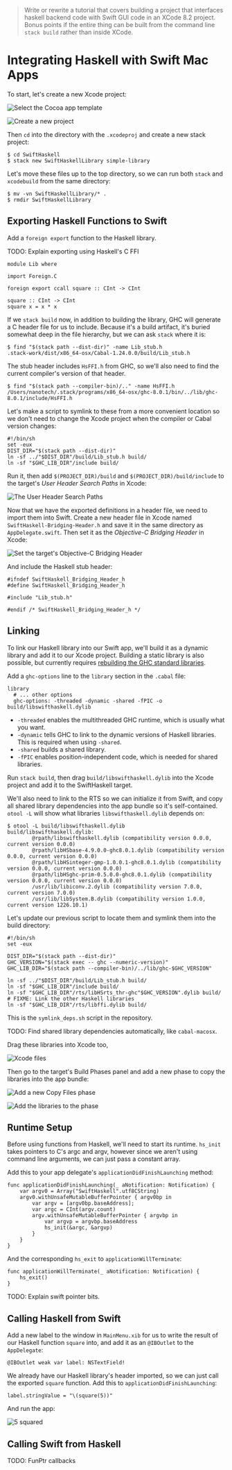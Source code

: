 > Write or rewrite a tutorial that covers building a project
> that interfaces haskell backend code with Swift GUI code in an
> XCode 8.2 project. Bonus points if the entire thing can be
> built from the command line `stack build` rather than inside
> XCode.

# Integrating Haskell with Swift Mac Apps

To start, let's create a new Xcode project:

![Select the Cocoa app template](tutorial/xcode-cocoa-template.png)

![Create a new project](tutorial/xcode-create-project.png)

Then `cd` into the directory with the `.xcodeproj` and create a
new stack project:

    $ cd SwiftHaskell
    $ stack new SwiftHaskellLibrary simple-library

Let's move these files up to the top directory, so we can
run both `stack` and `xcodebuild` from the same directory:

    $ mv -vn SwiftHaskellLibrary/* .
    $ rmdir SwiftHaskellLibrary

## Exporting Haskell Functions to Swift

Add a `foreign export` function to the Haskell library.

TODO: Explain exporting using Haskell's C FFI

    module Lib where

    import Foreign.C

    foreign export ccall square :: CInt -> CInt

    square :: CInt -> CInt
    square x = x * x

If we `stack build` now, in addition to building the library,
GHC will generate a C header file for us to include. Because
it's a build artifact, it's buried somewhat deep in the file
hierarchy, but we can ask `stack` where it is:

    $ find "$(stack path --dist-dir)" -name Lib_stub.h
    .stack-work/dist/x86_64-osx/Cabal-1.24.0.0/build/Lib_stub.h

The stub header includes `HsFFI.h` from GHC, so we'll also need
to find the current compiler's version of that header.

    $ find "$(stack path --compiler-bin)/.." -name HsFFI.h
    /Users/nanotech/.stack/programs/x86_64-osx/ghc-8.0.1/bin/../lib/ghc-8.0.1/include/HsFFI.h

Let's make a script to symlink to these from a more convenient
location so we don't need to change the Xcode project when the
compiler or Cabal version changes:

    #!/bin/sh
    set -eux
    DIST_DIR="$(stack path --dist-dir)"
    ln -sf ../"$DIST_DIR"/build/Lib_stub.h build/
    ln -sf "$GHC_LIB_DIR"/include build/

Run it, then add `$(PROJECT_DIR)/build` and
`$(PROJECT_DIR)/build/include` to the target's *User Header
Search Paths* in Xcode:

![The User Header Search Paths](tutorial/xcode-header-search-paths.png)

Now that we have the exported definitions in a header file, we
need to import them into Swift. Create a new header file in
Xcode named `SwiftHaskell-Bridging-Header.h` and save it in the
same directory as `AppDelegate.swift`. Then set it as the
*Objective-C Bridging Header* in Xcode:

![Set the target's Objective-C Bridging Header](tutorial/xcode-bridging-header.png)

And include the Haskell stub header:

    #ifndef SwiftHaskell_Bridging_Header_h
    #define SwiftHaskell_Bridging_Header_h

    #include "Lib_stub.h"

    #endif /* SwiftHaskell_Bridging_Header_h */

## Linking

To link our Haskell library into our Swift app, we'll build it
as a dynamic library and add it to our Xcode project. Building a
static library is also possible, but currently requires
[rebuilding the GHC standard libraries][pic-ghc].

[pic-ghc]: https://github.com/lyokha/nginx-haskell-module#static-linkage-against-basic-haskell-libraries

Add a `ghc-options` line to the `library` section in the
`.cabal` file:

    library
      # ... other options
      ghc-options: -threaded -dynamic -shared -fPIC -o build/libswifthaskell.dylib

- `-threaded` enables the multithreaded GHC runtime, which is
   usually what you want.
- `-dynamic` tells GHC to link to the dynamic versions of
  Haskell libraries. This is required when using `-shared`.
- `-shared` builds a shared library.
- `-fPIC` enables position-independent code, which is needed for
  shared libraries.

Run `stack build`, then drag `build/libswifthaskell.dylib` into
the Xcode project and add it to the SwiftHaskell target.

We'll also need to link to the RTS so we can initialize it
from Swift, and copy all shared library dependencies into the
app bundle so it's self-contained. `otool -L` will show what
libraries `libswifthaskell.dylib` depends on:

    $ otool -L build/libswifthaskell.dylib
    build/libswifthaskell.dylib:
            @rpath/libswifthaskell.dylib (compatibility version 0.0.0, current version 0.0.0)
            @rpath/libHSbase-4.9.0.0-ghc8.0.1.dylib (compatibility version 0.0.0, current version 0.0.0)
            @rpath/libHSinteger-gmp-1.0.0.1-ghc8.0.1.dylib (compatibility version 0.0.0, current version 0.0.0)
            @rpath/libHSghc-prim-0.5.0.0-ghc8.0.1.dylib (compatibility version 0.0.0, current version 0.0.0)
            /usr/lib/libiconv.2.dylib (compatibility version 7.0.0, current version 7.0.0)
            /usr/lib/libSystem.B.dylib (compatibility version 1.0.0, current version 1226.10.1)

Let's update our previous script to locate them and symlink them
into the build directory:

    #!/bin/sh
    set -eux

    DIST_DIR="$(stack path --dist-dir)"
    GHC_VERSION="$(stack exec -- ghc --numeric-version)"
    GHC_LIB_DIR="$(stack path --compiler-bin)/../lib/ghc-$GHC_VERSION"

    ln -sf ../"$DIST_DIR"/build/Lib_stub.h build/
    ln -sf "$GHC_LIB_DIR"/include build/
    ln -sf "$GHC_LIB_DIR"/rts/libHSrts_thr-ghc"$GHC_VERSION".dylib build/
    # FIXME: Link the other Haskell libraries
    ln -sf "$GHC_LIB_DIR"/rts/libffi.dylib build/

This is the `symlink_deps.sh` script in the repository.

TODO: Find shared library dependencies automatically, like
`cabal-macosx`.

Drag these libraries into Xcode too,

![Xcode files](tutorial/xcode-files.png)

Then go to the target's Build Phases panel and add a new phase
to copy the libraries into the app bundle:

![Add a new Copy Files phase](tutorial/xcode-new-copy-files-phase.png)

![Add the libraries to the phase](tutorial/xcode-copy-frameworks.png)

## Runtime Setup

Before using functions from Haskell, we'll need to start its
runtime. `hs_init` takes pointers to C's argc and argv, however
since we aren't using command line arguments, we can just pass a
constant array.

Add this to your app delegate's `applicationDidFinishLaunching`
method:

    func applicationDidFinishLaunching(_ aNotification: Notification) {
        var argv0 = Array("SwiftHaskell".utf8CString)
        argv0.withUnsafeMutableBufferPointer { argv0bp in
            var argv = [argv0bp.baseAddress];
            var argc = CInt(argv.count)
            argv.withUnsafeMutableBufferPointer { argvbp in
                var argvp = argvbp.baseAddress
                hs_init(&argc, &argvp)
            }
        }
    }

And the corresponding `hs_exit` to `applicationWillTerminate`:

    func applicationWillTerminate(_ aNotification: Notification) {
        hs_exit()
    }

TODO: Explain swift pointer bits.

## Calling Haskell from Swift

Add a new label to the window in `MainMenu.xib` for us to write
the result of our Haskell function `square` into, and add it as
an `@IBOutlet` to the `AppDelegate`:

    @IBOutlet weak var label: NSTextField!

We already have our Haskell library's header imported, so we
can just call the exported `square` function. Add this to
`applicationDidFinishLaunching`:

    label.stringValue = "\(square(5))"

And run the app:

![5 squared](tutorial/squared.png)

## Calling Swift from Haskell

TODO: FunPtr callbacks
